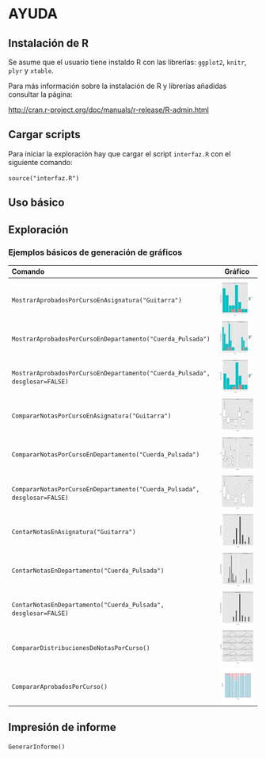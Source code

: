 # AYUDA 

## Instalación de R
Se asume que el usuario tiene instaldo R con las librerías: `ggplot2`, `knitr`, `plyr` y `xtable`.

Para más información sobre la instalación de R y librerías añadidas consultar la página:

http://cran.r-project.org/doc/manuals/r-release/R-admin.html

## Cargar scripts
Para iniciar la exploración hay que cargar el script `interfaz.R` con el siguiente comando:

`source("interfaz.R")`

## Uso básico

## Exploración

### Ejemplos básicos de generación de gráficos

| Comando                                                                     |  Gráfico                                                            |
|:----------------------------------------------------------------------------|:-------------------------------------------------------------------:|
|                                                                             |                                                                     |
| `MostrarAprobadosPorCursoEnAsignatura("Guitarra")`                          | ![](./graficos/samples/sample_aprobados_asignatura.png)             |
| `MostrarAprobadosPorCursoEnDepartamento("Cuerda_Pulsada")`                  | ![](./graficos/samples/sample_aprobados_dpto_desglosado.png)        |
| `MostrarAprobadosPorCursoEnDepartamento("Cuerda_Pulsada", desglosar=FALSE)` | ![](./graficos/samples/sample_aprobados_dpto.png)                   |
| `CompararNotasPorCursoEnAsignatura("Guitarra")`                             | ![](./graficos/samples/sample_comparar_notas_asignatura.png)        |
| `CompararNotasPorCursoEnDepartamento("Cuerda_Pulsada")`                     | ![](./graficos/samples/sample_comparar_notas_dpto_desglosado.png)   |
| `CompararNotasPorCursoEnDepartamento("Cuerda_Pulsada", desglosar=FALSE)`    | ![](./graficos/samples/sample_comparar_notas_dpto.png)              |
| `ContarNotasEnAsignatura("Guitarra")`                                       | ![](./graficos/samples/sample_contar_notas_asignatura.png)          |
| `ContarNotasEnDepartamento("Cuerda_Pulsada")`                               | ![](./graficos/samples/sample_contar_notas_dpto_desglosado.png)     |
| `ContarNotasEnDepartamento("Cuerda_Pulsada", desglosar=FALSE)`              | ![](./graficos/samples/sample_contar_notas_dpto.png)                |
| `CompararDistribucionesDeNotasPorCurso()`                                   | ![](./graficos/samples/sample_comparar_distros_notas.png)           |
| `CompararAprobadosPorCurso()`                                               | ![](./graficos/samples/sample_comparar_aprobados.png)               |

## Impresión de informe

`GenerarInforme()`
